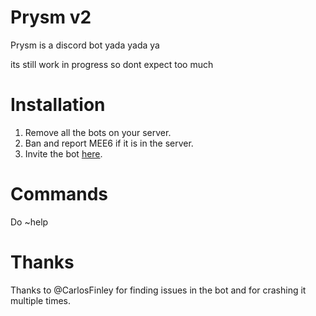 # Prysm v2
Prysm is a discord bot yada yada ya

its still work in progress so dont expect too much

# Installation
1. Remove all the bots on your server.
2. Ban and report MEE6 if it is in the server.
3. Invite the bot [here](https://wiki.janderedev.xyz/en/general/invite).  

# Commands
Do ~help

# Thanks
Thanks to @CarlosFinley for finding issues in the bot and for crashing it multiple times.